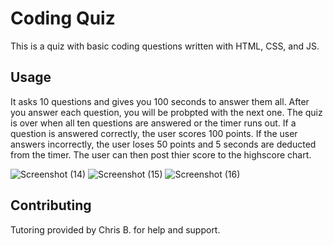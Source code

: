 # Coding Quiz

This is a quiz with basic coding questions written with HTML, CSS, and JS. 


## Usage

It asks 10 questions and gives you 100 seconds to answer them all. After you answer each question, you will be probpted with the next one. The quiz is over when all ten questions are answered or the timer runs out. If a question is answered correctly, the user scores 100 points. If the user answers incorrectly, the user loses 50 points and 5 seconds are deducted from the timer. The user can then post thier score to the highscore chart. 

![Screenshot (14)](https://github.com/NickSweet1/Code-Quiz-Timed/assets/111986248/c9015b33-7f1e-4dea-bdc1-242e3927c72d)
![Screenshot (15)](https://github.com/NickSweet1/Code-Quiz-Timed/assets/111986248/aee78b65-c24d-4190-b406-ad79517f5684)
![Screenshot (16)](https://github.com/NickSweet1/Code-Quiz-Timed/assets/111986248/de0924f0-751a-4c3c-8a77-a09d1c774a79)



## Contributing
Tutoring provided by Chris B. for help and support. 

